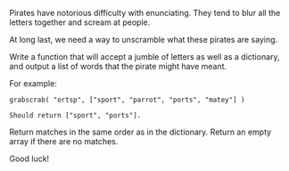 Pirates have notorious difficulty with enunciating. They tend to blur all the letters together and scream at people.<br>

At long last, we need a way to unscramble what these pirates are saying.<br>

Write a function that will accept a jumble of letters as well as a dictionary, and output a list of words that the pirate might have meant.<br>

For example:

    grabscrab( "ortsp", ["sport", "parrot", "ports", "matey"] )

    Should return ["sport", "ports"].

Return matches in the same order as in the dictionary. Return an empty array if there are no matches.<br>

Good luck!
